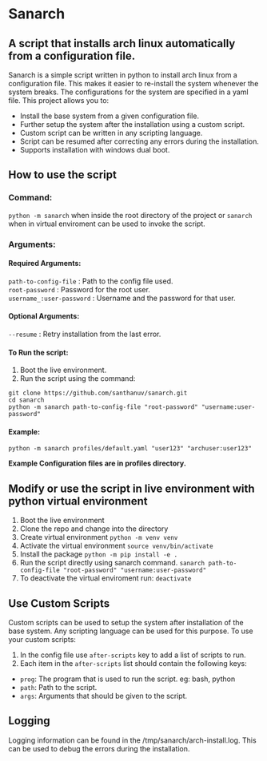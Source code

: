 # Sanarch
## A script that installs arch linux automatically from a configuration file.

Sanarch is a simple script written in python to install arch linux from a configuration file. This makes it easier to re-install the system whenever the system breaks. The configurations for the system are specified in a yaml file. This project allows you to:

* Install the base system from a given configuration file.
* Further setup the system after the installation using a custom script.
* Custom script can be written in any scripting language.
* Script can be resumed after correcting any errors during the installation.
* Supports installation with windows dual boot.

## How to use the script

### Command:
`python -m sanarch` when inside the root directory of the project or `sanarch` when in virtual enviroment can be used to invoke the script.
### Arguments:
#### Required Arguments:
`path-to-config-file` : Path to the config file used.<br/>
`root-password` : Password for the root user.<br/>
`username_:user-password` : Username and the password for that user.<br/>
#### Optional Arguments:
`--resume` : Retry installation from the last error.<br/>
#### To Run the script:
1. Boot the live environment.
2. Run the script using the command:
```
git clone https://github.com/santhanuv/sanarch.git
cd sanarch
python -m sanarch path-to-config-file "root-password" "username:user-password"
```
#### Example:
```
python -m sanarch profiles/default.yaml "user123" "archuser:user123"
```

**Example Configuration files are in profiles directory.**

## Modify or use the script in live environment with python virtual environment

1. Boot the live environment
2. Clone the repo and change into the directory
3. Create virtual environment
  `python -m venv venv`
4. Activate the virtual environment
  `source venv/bin/activate`
5. Install the package
  `python -m pip install -e .`
7. Run the script directly using sanarch command. 
  `sanarch path-to-config-file "root-password" "username:user-password"`
8. To deactivate the virtual enviroment run:
  `deactivate`

## Use Custom Scripts

Custom scripts can be used to setup the system after installation of the base system. Any scripting language can be used for this purpose. 
To use your custom scripts:
1. In the config file use `after-scripts` key to add a list of scripts to run.
2. Each item in the `after-scripts` list should contain the following keys:
  * `prog`: The program that is used to run the script. eg: bash, python
  * `path`: Path to the script.
  * `args`: Arguments that should be given to the script. 
  
## Logging

Logging information can be found in the /tmp/sanarch/arch-install.log. This can be used to debug the errors during the installation.
